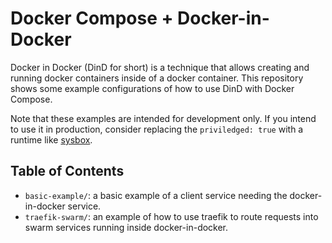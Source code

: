 # Docker Compose + Docker-in-Docker

Docker in Docker (DinD for short) is a technique that allows creating
and running docker containers inside of a docker container. This
repository shows some example configurations of how to use DinD
with Docker Compose.

Note that these examples are intended for development only. If you
intend to use it in production, consider replacing the `priviledged: true`
with a runtime like [sysbox](https://github.com/nestybox/sysbox).

## Table of Contents

- `basic-example/`: a basic example of a client service needing the docker-in-docker service.
- `traefik-swarm/`: an example of how to use traefik to route requests into swarm services running inside docker-in-docker.

